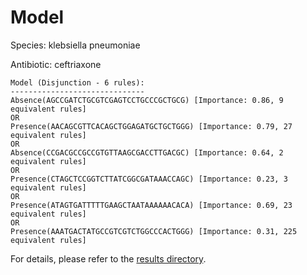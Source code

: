 
# Model

Species: klebsiella pneumoniae

Antibiotic: ceftriaxone

```
Model (Disjunction - 6 rules):
------------------------------
Absence(AGCCGATCTGCGTCGAGTCCTGCCCGCTGCG) [Importance: 0.86, 9 equivalent rules]
OR
Presence(AACAGCGTTCACAGCTGGAGATGCTGCTGGG) [Importance: 0.79, 27 equivalent rules]
OR
Absence(CCGACGCCGCCGTGTTAAGCGACCTTGACGC) [Importance: 0.64, 2 equivalent rules]
OR
Presence(CTAGCTCCGGTCTTATCGGCGATAAACCAGC) [Importance: 0.23, 3 equivalent rules]
OR
Presence(ATAGTGATTTTTGAAGCTAATAAAAAACACA) [Importance: 0.69, 23 equivalent rules]
OR
Presence(AAATGACTATGCCGTCGTCTGGCCCACTGGG) [Importance: 0.31, 225 equivalent rules]

```

For details, please refer to the [results directory](../../../../../results/scm_b/klebsiella+pneumoniae/ceftriaxone/repeat_0/).

